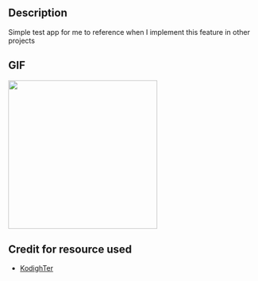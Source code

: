 ## Description
Simple test app for me to reference when I implement this feature in other projects

## GIF

<img src="/collapsingtoolbar.gif?raw=true" width="300px">


## Credit for resource used

- [KodighTer](https://www.youtube.com/watch?v=O4iH9J-5o9I)
